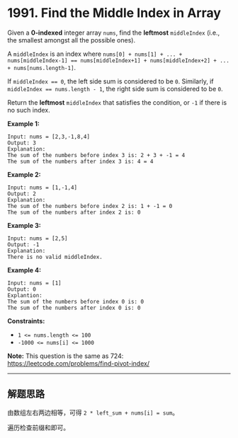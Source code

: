 # 1991. Find the Middle Index in Array

Given a **0-indexed** integer array `nums`, find the **leftmost** `middleIndex` (i.e., the smallest amongst all the possible ones).

A `middleIndex` is an index where `nums[0] + nums[1] + ... + nums[middleIndex-1] == nums[middleIndex+1] + nums[middleIndex+2] + ... + nums[nums.length-1]`.

If `middleIndex == 0`, the left side sum is considered to be `0`. Similarly, if `middleIndex == nums.length - 1`, the right side sum is considered to be `0`.

Return the **leftmost** `middleIndex` that satisfies the condition, or `-1` if there is no such index.

**Example 1:**

```
Input: nums = [2,3,-1,8,4]
Output: 3
Explanation:
The sum of the numbers before index 3 is: 2 + 3 + -1 = 4
The sum of the numbers after index 3 is: 4 = 4
```
**Example 2:**

```
Input: nums = [1,-1,4]
Output: 2
Explanation:
The sum of the numbers before index 2 is: 1 + -1 = 0
The sum of the numbers after index 2 is: 0
```
**Example 3:**

```
Input: nums = [2,5]
Output: -1
Explanation:
There is no valid middleIndex.
```
**Example 4:**

```
Input: nums = [1]
Output: 0
Explantion:
The sum of the numbers before index 0 is: 0
The sum of the numbers after index 0 is: 0
```


**Constraints:**

- `1 <= nums.length <= 100`
- `-1000 <= nums[i] <= 1000`
 
**Note:** This question is the same as 724: https://leetcode.com/problems/find-pivot-index/

---

## 解题思路

由数组左右两边相等，可得 `2 * left_sum + nums[i] = sum`。

遍历检查前缀和即可。
